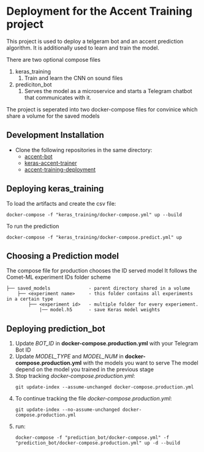 # Deployment for the Accent Training project


This project is used to deploy a telgeram bot and an accent prediction algorithm.
It is additionally used to learn and train the model.

There are two optional compose files
1. keras_training
   1. Train and learn the CNN on sound files
2. prediciton_bot
   1. Serves the model as a microservice and starts a Telegram chatbot that communicates with it.

The project is seperated into two docker-compose files for convinice which share a volume for the saved models

## Development Installation
- Clone the following repositories in the same directory:
   - [accent-bot](https://github.com/guyeshet/accent-bot.git)
   - [keras-accent-trainer](https://github.com/guyeshet/keras-accent-trainer.git)
   - [accent-training-deployment](https://github.com/guyeshet/accent-training-deployment.git)

## Deploying keras_training
To load the artifacts and create the csv file:
```
docker-compose -f "keras_training/docker-compose.yml" up --build
```

To run the prediction
```
docker-compose -f "keras_training/docker-compose.predict.yml" up
```

## Choosing a Prediction model
The compose file for production chooses the ID served model
It follows the Comet-ML experiment IDs folder scheme
```
├── saved_models              - parent directory shared in a volume
    ├── <experiment name>     - this folder contains all experiments in a certain type
        ├── <experiment id>   - multiple folder for every experiement.
            |── model.h5      - save Keras model weights
```

## Deploying prediction_bot
1. Update *BOT_ID* in **docker-compose.production.yml** with your Telegram Bot ID
2. Update *MODEL_TYPE* and *MODEL_NUM* in **docker-compose.production.yml** with the models you want to serve
   The model depend on the model you trained in the previous stage
3. Stop tracking *docker-compose.production.yml*:
    ```
    git update-index --assume-unchanged docker-compose.production.yml
    ```
4. To continue tracking the file *docker-compose.production.yml*:
    ```
    git update-index --no-assume-unchanged docker-compose.production.yml
    ```
5. run:
    ```
    docker-compose -f "prediction_bot/docker-compose.yml" -f "prediction_bot/docker-compose.production.yml" up -d --build
    ```